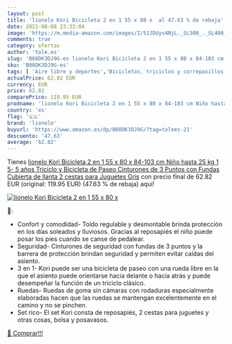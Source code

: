 ```yaml
---
layout: post
title: 'lionelo Kori Bicicleta 2 en 1 55 x 80 x  al 47.63 % de rebaja'
date: 2021-08-08 23:33:04
image: 'https://m.media-amazon.com/images/I/51JDUyv4NjL._SL500_._SL400_.jpg'
comments: true
category: ofertas
author: 'tole.es'
slug: 'B08DK3DJ9G-es lionelo Kori Bicicleta 2 en 1 55 x 80 x 84-103 cm Niño...'
sku: 'B08DK3DJ9G-es'
tags: [ 'Aire libre y deportes','Bicicletas, triciclos y correpasillos','Juguetes','Juguetes y juegos','Triciclos','bicicleta','lionelo', ]
actualPrice: 62.82 EUR
currency: EUR
price: 62.82
comparePrice: 119.95 EUR
prodname: 'lionelo Kori Bicicleta 2 en 1 55 x 80 x 84-103 cm Niño hasta 25 kg 1 5- 5 años Triciclo y Bicicleta de Paseo Cinturones de 3 Puntos con Fundas Cubierta de llanta 2 cestas para Juguetes Gris'
country: 'es'
flag: '🇪🇸'
brand: 'lionelo'
buyurl: 'https://www.amazon.es/dp/B08DK3DJ9G/?tag=tolees-21'
descuento: '47.63'
average: '62.82'
---
```


Tienes [lionelo Kori Bicicleta 2 en 1 55 x 80 x 84-103 cm Niño hasta 25 kg 1 5- 5 años Triciclo y Bicicleta de Paseo Cinturones de 3 Puntos con Fundas Cubierta de llanta 2 cestas para Juguetes Gris](https://www.amazon.es/dp/B08DK3DJ9G/?tag=tolees-21) con precio final de  62.82 EUR (original: 119.95 EUR) (47.63 %  de rebaja) aqui!

[![lionelo Kori Bicicleta 2 en 1 55 x 80 x ](https://m.media-amazon.com/images/I/51JDUyv4NjL._SL500_._SL400_.jpg)](https://www.amazon.es/dp/B08DK3DJ9G/?tag=tolees-21)

🔎:

- Confort y comodidad- Toldo regulable y desmontable brinda protección en los días soleados y lluviosos. Gracias al reposapiés el niño puede posar los pies cuando se canse de pedalear.
- Seguridad- Cinturones de seguridad con fundas de 3 puntos y la barrera de protección brindan seguridad y permiten evitar caídas del asiento.
- 3 en 1- Kori puede ser una bicicleta de paseo con una rueda libre en la que el asiento puede orientarse hacia delante o hacia atrás y puede desempeñar la función de un triciclo clásico.
- Ruedas- Ruedas de goma sin cámaras con rodaduras especialmente elaboradas hacen que las ruedas se mantengan excelentemente en el camino y no se pinchen.
- Set rico- El set Kori consta de reposapiés, 2 cestas para juguetes y otras cosas, bolsa y posavasos.

[🛒 Comprar!!!](https://www.amazon.es/dp/B08DK3DJ9G/?tag=tolees-21)
